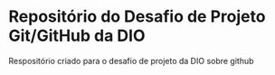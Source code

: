 # Repositório do Desafio de Projeto Git/GitHub da DIO
Respositório criado para o desafio de projeto da DIO sobre github
